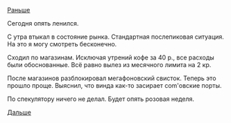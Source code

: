 [Раньше](2016.04.27.md)

Сегодня опять ленился.

С утра втыкал в состояние рынка. Стандартная послепиковая ситуация. На это я могу смотреть бесконечно.

Сходил по магазинам. Исключая утрений кофе за 40 р., все расходы были обоснованные. Всё равно вылез из месячного лимита на 2 кр.

После магазинов разблокировал мегафоновский свисток.
Теперь это прошло проще. Выяснил, что винда как-то засирает com'овские порты.

По спекулятору ничего не делал. Будет опять розовая неделя.

[Дальше](2016.05.04.md)